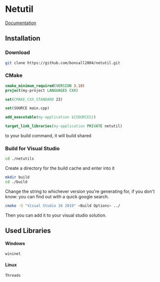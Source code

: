 # Netutil

[Documentation](https://bonsall2004.github.io/netutil/)

## Installation

### Download

```bash
git clone https://github.com/bonsall2004/netutil.git 
```

### CMake 
```cmake
cmake_minimum_required(VERSION 3.10)
project(my-project LANGUAGES CXX)

set(CMAKE_CXX_STANDARD 23)

set(SOURCE main.cpp)

add_executable(my-application ${SOURCES})

target_link_libraries(my-application PRIVATE netutil)
```

to your build command, it will build shared

### Build for Visual Studio
```bash
cd ./netutils
```
Create a directory for the build cache and enter into it
```bash
mkdir build
cd ./build
```
Change the string to whichever version you're generating for, if you don't know: you can find out with a quick google search.
```bash
cmake -G "Visual Studio 16 2019" <Build Options> ../
```

Then you can add it to your visual studio solution.

## Used Libraries

#### Windows
```
wininet
```

#### Linux
```
Threads
```

